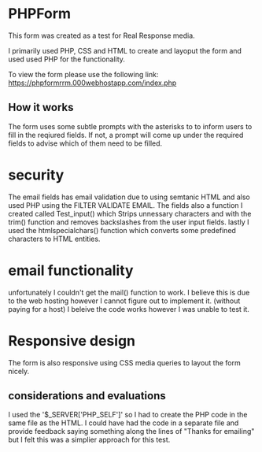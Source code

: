 # PHPForm
This form was created as a test for Real Response media. 

I primarily used PHP, CSS and HTML to create and layoput the form and used used PHP for the functionality. 

To view the form please use the following link: https://phpformrrm.000webhostapp.com/index.php


## How it works
The form uses some subtle prompts with the asterisks to to inform users to fill in the reqiured fields. If not, a prompt will come up under the required fields to advise which of them need to be filled. 
# security 
The email fields has email validation due to using semtanic HTML and also used PHP using the FILTER VALIDATE EMAIL. 
The fields also a function I created called Test_input() which Strips unnessary characters and with the trim() function and removes backslashes from the user input fields.
lastly I used the htmlspecialchars() function which converts some predefined characters to HTML entities.

# email functionality
unfortunately I couldn't get the mail() function to work. 
I believe this is due to the web hosting however I cannot figure out to implement it. (without paying for a host) I beleive the code works however I was unable to test it.

# Responsive design
The form is also responsive using CSS media queries to layout the form nicely.

## considerations and evaluations
I used the '$_SERVER['PHP_SELF']' so I had to create the PHP code in the same file as the HTML. I could have had the code in a separate file and provide feedback saying something along the lines of "Thanks for emailing" but I felt this was a simplier approach for this test. 

